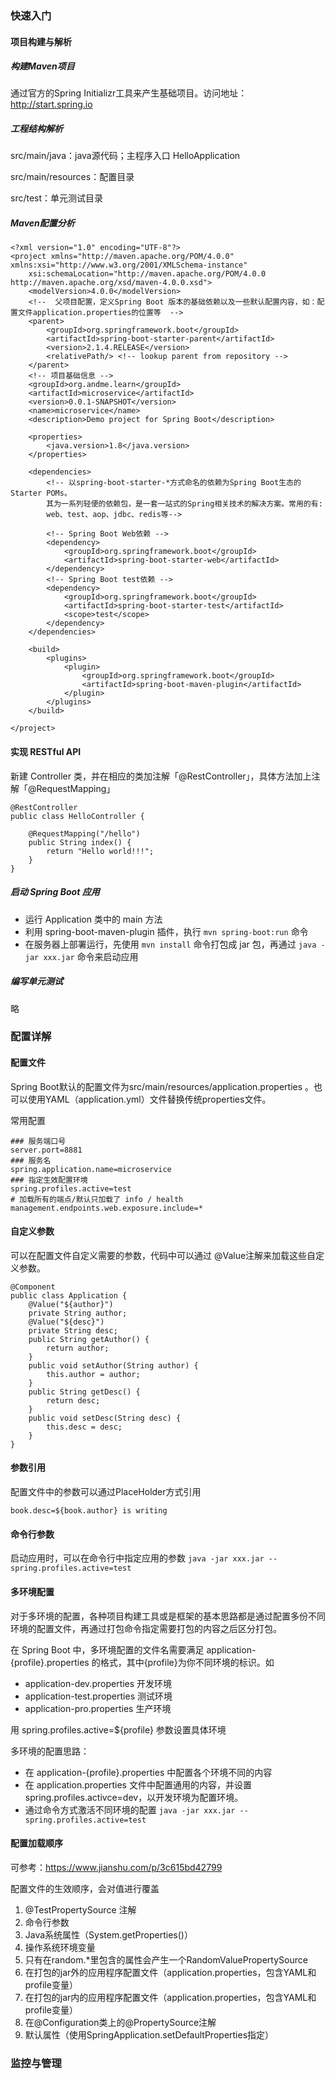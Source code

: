 ### 快速入门

#### 项目构建与解析

##### 构建Maven项目

通过官方的Spring Initializr工具来产生基础项目。访问地址：http://start.spring.io

##### 工程结构解析

src/main/java：java源代码；主程序入口 HelloApplication 

src/main/resources：配置目录

src/test：单元测试目录

##### Maven配置分析

```
<?xml version="1.0" encoding="UTF-8"?>
<project xmlns="http://maven.apache.org/POM/4.0.0" xmlns:xsi="http://www.w3.org/2001/XMLSchema-instance"
	xsi:schemaLocation="http://maven.apache.org/POM/4.0.0 http://maven.apache.org/xsd/maven-4.0.0.xsd">
	<modelVersion>4.0.0</modelVersion>
	<!--  父项目配置，定义Spring Boot 版本的基础依赖以及一些默认配置内容，如：配置文件application.properties的位置等  -->
	<parent>
		<groupId>org.springframework.boot</groupId>
		<artifactId>spring-boot-starter-parent</artifactId>
		<version>2.1.4.RELEASE</version>
		<relativePath/> <!-- lookup parent from repository -->
	</parent>
	<!-- 项目基础信息 -->
	<groupId>org.andme.learn</groupId>
	<artifactId>microservice</artifactId>
	<version>0.0.1-SNAPSHOT</version>
	<name>microservice</name>
	<description>Demo project for Spring Boot</description>

	<properties>
		<java.version>1.8</java.version>
	</properties>

	<dependencies>
		<!-- 以spring-boot-starter-*方式命名的依赖为Spring Boot生态的Starter POMs。
		其为一系列轻便的依赖包，是一套一站式的Spring相关技术的解决方案。常用的有:
		web、test、aop、jdbc、redis等-->

		<!-- Spring Boot Web依赖 -->
		<dependency>
			<groupId>org.springframework.boot</groupId>
			<artifactId>spring-boot-starter-web</artifactId>
		</dependency>
		<!-- Spring Boot test依赖 -->
		<dependency>
			<groupId>org.springframework.boot</groupId>
			<artifactId>spring-boot-starter-test</artifactId>
			<scope>test</scope>
		</dependency>
	</dependencies>

	<build>
		<plugins>
			<plugin>
				<groupId>org.springframework.boot</groupId>
				<artifactId>spring-boot-maven-plugin</artifactId>
			</plugin>
		</plugins>
	</build>

</project>
```

#### 实现 RESTful API

新建 Controller 类，并在相应的类加注解「@RestController」，具体方法加上注解「@RequestMapping」

```
@RestController
public class HelloController {

    @RequestMapping("/hello")
    public String index() {
        return "Hello world!!!";
    }
}
```

##### 启动 Spring Boot 应用

* 运行 Application 类中的 main 方法
* 利用 spring-boot-maven-plugin 插件，执行 `mvn spring-boot:run` 命令 
* 在服务器上部署运行，先使用 `mvn install` 命令打包成 jar 包，再通过 `java -jar xxx.jar` 命令来启动应用


##### 编写单元测试

略



### 配置详解

#### 配置文件

Spring Boot默认的配置文件为src/main/resources/application.properties 。也可以使用YAML（application.yml）文件替换传统properties文件。

常用配置

```
### 服务端口号
server.port=8881
### 服务名
spring.application.name=microservice
### 指定生效配置环境
spring.profiles.active=test
# 加载所有的端点/默认只加载了 info / health
management.endpoints.web.exposure.include=*
```

#### 自定义参数

可以在配置文件自定义需要的参数，代码中可以通过 @Value注解来加载这些自定义参数。

```
@Component
public class Application {
    @Value("${author}")
    private String author;
    @Value("${desc}")
    private String desc;
    public String getAuthor() {
        return author;
    }
    public void setAuthor(String author) {
        this.author = author;
    }
    public String getDesc() {
        return desc;
    }
    public void setDesc(String desc) {
        this.desc = desc;
    }
}
```

#### 参数引用

配置文件中的参数可以通过PlaceHolder方式引用

```
book.desc=${book.author} is writing
```

#### 命令行参数

启动应用时，可以在命令行中指定应用的参数 ``` java -jar xxx.jar --spring.profiles.active=test ``` 

#### 多环境配置

对于多环境的配置，各种项目构建工具或是框架的基本思路都是通过配置多份不同环境的配置文件，再通过打包命令指定需要打包的内容之后区分打包。

在 Spring Boot 中，多环境配置的文件名需要满足 application-{profile}.properties 的格式，其中{profile}为你不同环境的标识。如

* application-dev.properties 开发环境
* application-test.properties 测试环境
* application-pro.properties 生产环境

用 spring.profiles.active=${profile} 参数设置具体环境

多环境的配置思路：

* 在 application-{profile}.properties 中配置各个环境不同的内容
* 在 application.properties 文件中配置通用的内容，并设置spring.profiles.activce=dev，以开发环境为配置环境。
* 通过命令方式激活不同环境的配置  ``` java -jar xxx.jar --spring.profiles.active=test ``` 

#### 配置加载顺序

可参考：<https://www.jianshu.com/p/3c615bd42799>

 配置文件的生效顺序，会对值进行覆盖

1. @TestPropertySource 注解
2. 命令行参数
3. Java系统属性（System.getProperties()）
4. 操作系统环境变量
5. 只有在random.*里包含的属性会产生一个RandomValuePropertySource
6. 在打包的jar外的应用程序配置文件（application.properties，包含YAML和profile变量）
7. 在打包的jar内的应用程序配置文件（application.properties，包含YAML和profile变量）
8. 在@Configuration类上的@PropertySource注解
9. 默认属性（使用SpringApplication.setDefaultProperties指定）

### 监控与管理
